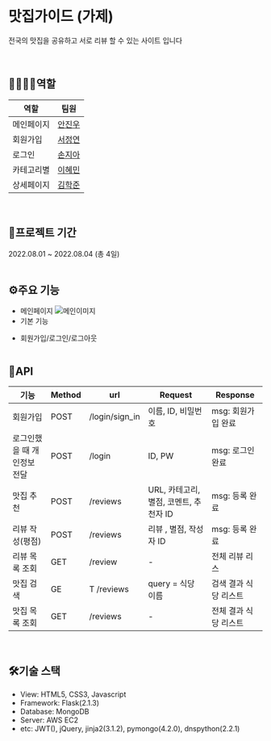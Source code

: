 # 맛집가이드 (가제)
전국의 맛집을 공유하고 서로 리뷰 할 수 있는 사이트 입니다

<br/>

## 👨‍👨‍👧‍👦역할
|역할|팀원|
|--|--|
|메인페이지|[안진우](https://github.com/jinu-ahn)|  
|회원가입| [서정연](https://github.com/yeon1128)|  
|로그인|[손지아](https://github.com/JJIaa)|  
|카테고리별|[이혜민](https://github.com/hm5938)|  
|상세페이지|[김학준](https://github.com/lgkrwnsdll)|  
<br/>



## 📆프로젝트 기간
2022.08.01 ~ 2022.08.04 (총 4일)  
<br/>

  
## ⚙️주요 기능
- 메인페이지
![메인이미지]()
- 기본 기능
> 

- 회원가입/로그인/로그아웃
> 
![]()
<br/>


## 📑API
|기능|Method|url|Request|Response|
|------|---|---|---|---|
|회원가입|POST|/login/sign_in|이름, ID, 비밀번호|msg: 회원가입 완료|
|로그인했을 때 개인정보 전달|POST|/login|ID, PW|msg: 로그인 완료|
맛집 추천|POST|/reviews|URL, 카테고리, 별점, 코멘트, 추천자 ID|msg: 등록 완료|
|리뷰 작성(평점)|POST|/reviews|리뷰 , 별점, 작성자 ID|msg: 등록 완료
|리뷰 목록 조회|GET|/review| - |전체 리뷰 리스  
|맛집 검색|GE|T  /reviews|query = 식당 이름|검색 결과 식당 리스트|
맛집 목록 조회|GET|/reviews|- |전체 결과 식당 리스트|
<br/>
                                      



## 🛠️기술 스택
- View: HTML5, CSS3, Javascript 
- Framework: Flask(2.1.3)
- Database: MongoDB
- Server: AWS EC2
- etc: JWT(), jQuery, jinja2(3.1.2), pymongo(4.2.0), dnspython(2.2.1)
